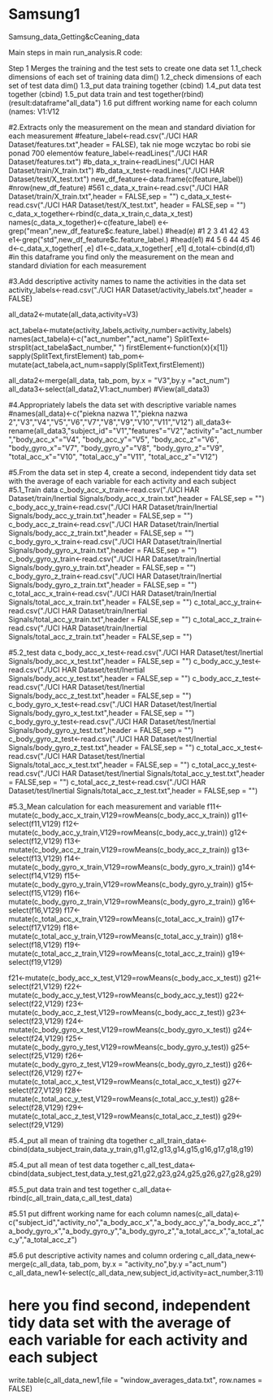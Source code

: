 # Samsung1
Samsung_data_Getting&amp;cCeaning_data

Main steps in main run_analysis.R code:

Step 1   Merges the training and the test sets to create one data set
1.1_check dimensions of each set of training data dim()
1.2_check dimensions of each set of test data dim()
1.3_put data training together (cbind)
1.4_put data test together (cbind)
1.5_put data train and test together(rbind) (result:dataframe"all_data")
1.6 put diffrent working name for each column (names: V1:V12



#2.Extracts only the measurement on the mean and standard diviation for each measurement
#feature_label<-read.csv("./UCI HAR Dataset/features.txt",header = FALSE), tak nie moge wczytac bo robi sie ponad 700 elementów
feature_label<-readLines("./UCI HAR Dataset/features.txt")
#b_data_x_train<-readLines("./UCI HAR Dataset/train/X_train.txt")
#b_data_x_test<-readLines("./UCI HAR Dataset/test/X_test.txt")
new_df_feature<-data.frame(c(feature_label))
#nrow(new_df_feature)
#561
c_data_x_train<-read.csv("./UCI HAR Dataset/train/X_train.txt",header = FALSE,sep = "")
c_data_x_test<-read.csv("./UCI HAR Dataset/test/X_test.txt", header = FALSE,sep = "")
c_data_x_together<-rbind(c_data_x_train,c_data_x_test)
names(c_data_x_together)<-c(feature_label)
e<-grep("mean",new_df_feature$c.feature_label.)
#head(e)
#1 2 3 41 42 43
e1<-grep("std",new_df_feature$c.feature_label.)
#head(e1)
#4 5 6 44 45 46
d<-c_data_x_together[ ,e]
d1<-c_data_x_together[ ,e1]
d_total<-cbind(d,d1)
#in this dataframe you find only the measurement on the mean and standard diviation for each measurement

#3.Add descriptive activity names to name the activities in the data set
activity_labels<-read.csv("./UCI HAR Dataset/activity_labels.txt",header = FALSE)

all_data2<-mutate(all_data,activity=V3)

act_tabela<-mutate(activity_labels,activity_number=activity_labels)
names(act_tabela)<-c("act_number","act_name")
SplitText<-strsplit(act_tabela$act_number," ")
firstElement<-function(x){x[1]}
sapply(SplitText,firstElement)
tab_pom<-mutate(act_tabela,act_num=sapply(SplitText,firstElement))

all_data2<-merge(all_data, tab_pom, by.x = "V3",by.y ="act_num")
all_data3<-select(all_data2,V1:act_number)
#View(all_data3)


#4.Appropriately labels the data set with descriptive variable names
#names(all_data)<-c("piekna nazwa 1","piekna nazwa 2","V3","V4","V5","V6","V7","V8","V9","V10","V11","V12")
all_data3<-rename(all_data3,"subject_id"="V1","features"="V2","activity"="act_number","body_acc_x"="V4", "body_acc_y"="V5", "body_acc_z"="V6", "body_gyro_x"="V7", "body_gyro_y"="V8", "body_gyro_z"="V9", "total_acc_x"="V10", "total_acc_y"="V11", "total_acc_z"="V12")

#5.From the data set in step 4, create a second, independent tidy data set with the average of each variable for each activity and each subject
#5.1_Train data
c_body_acc_x_train<-read.csv("./UCI HAR Dataset/train/Inertial Signals/body_acc_x_train.txt",header = FALSE,sep = "")
c_body_acc_y_train<-read.csv("./UCI HAR Dataset/train/Inertial Signals/body_acc_y_train.txt",header = FALSE,sep = "")
c_body_acc_z_train<-read.csv("./UCI HAR Dataset/train/Inertial Signals/body_acc_z_train.txt",header = FALSE,sep = "")
c_body_gyro_x_train<-read.csv("./UCI HAR Dataset/train/Inertial Signals/body_gyro_x_train.txt",header = FALSE,sep = "")
c_body_gyro_y_train<-read.csv("./UCI HAR Dataset/train/Inertial Signals/body_gyro_y_train.txt",header = FALSE,sep = "")
c_body_gyro_z_train<-read.csv("./UCI HAR Dataset/train/Inertial Signals/body_gyro_z_train.txt",header = FALSE,sep = "")
c_total_acc_x_train<-read.csv("./UCI HAR Dataset/train/Inertial Signals/total_acc_x_train.txt",header = FALSE,sep = "")
c_total_acc_y_train<-read.csv("./UCI HAR Dataset/train/Inertial Signals/total_acc_y_train.txt",header = FALSE,sep = "")
c_total_acc_z_train<-read.csv("./UCI HAR Dataset/train/Inertial Signals/total_acc_z_train.txt",header = FALSE,sep = "")

#5.2_test data
c_body_acc_x_test<-read.csv("./UCI HAR Dataset/test/Inertial Signals/body_acc_x_test.txt",header = FALSE,sep = "")
c_body_acc_y_test<-read.csv("./UCI HAR Dataset/test/Inertial Signals/body_acc_y_test.txt",header = FALSE,sep = "")
c_body_acc_z_test<-read.csv("./UCI HAR Dataset/test/Inertial Signals/body_acc_z_test.txt",header = FALSE,sep = "")
c_body_gyro_x_test<-read.csv("./UCI HAR Dataset/test/Inertial Signals/body_gyro_x_test.txt",header = FALSE,sep = "")
c_body_gyro_y_test<-read.csv("./UCI HAR Dataset/test/Inertial Signals/body_gyro_y_test.txt",header = FALSE,sep = "")
c_body_gyro_z_test<-read.csv("./UCI HAR Dataset/test/Inertial Signals/body_gyro_z_test.txt",header = FALSE,sep = "")
c_total_acc_x_test<-read.csv("./UCI HAR Dataset/test/Inertial Signals/total_acc_x_test.txt",header = FALSE,sep = "")
c_total_acc_y_test<-read.csv("./UCI HAR Dataset/test/Inertial Signals/total_acc_y_test.txt",header = FALSE,sep = "")
c_total_acc_z_test<-read.csv("./UCI HAR Dataset/test/Inertial Signals/total_acc_z_test.txt",header = FALSE,sep = "")

#5.3_Mean calculation for each measurement and variable
f11<-mutate(c_body_acc_x_train,V129=rowMeans(c_body_acc_x_train))
g11<-select(f11,V129)
f12<-mutate(c_body_acc_y_train,V129=rowMeans(c_body_acc_y_train))
g12<-select(f12,V129)
f13<-mutate(c_body_acc_z_train,V129=rowMeans(c_body_acc_z_train))
g13<-select(f13,V129)
f14<-mutate(c_body_gyro_x_train,V129=rowMeans(c_body_gyro_x_train))
g14<-select(f14,V129)
f15<-mutate(c_body_gyro_y_train,V129=rowMeans(c_body_gyro_y_train))
g15<-select(f15,V129)
f16<-mutate(c_body_gyro_z_train,V129=rowMeans(c_body_gyro_z_train))
g16<-select(f16,V129)
f17<-mutate(c_total_acc_x_train,V129=rowMeans(c_total_acc_x_train))
g17<-select(f17,V129)
f18<-mutate(c_total_acc_y_train,V129=rowMeans(c_total_acc_y_train))
g18<-select(f18,V129)
f19<-mutate(c_total_acc_z_train,V129=rowMeans(c_total_acc_z_train))
g19<-select(f19,V129)

f21<-mutate(c_body_acc_x_test,V129=rowMeans(c_body_acc_x_test))
g21<-select(f21,V129)
f22<-mutate(c_body_acc_y_test,V129=rowMeans(c_body_acc_y_test))
g22<-select(f22,V129)
f23<-mutate(c_body_acc_z_test,V129=rowMeans(c_body_acc_z_test))
g23<-select(f23,V129)
f24<-mutate(c_body_gyro_x_test,V129=rowMeans(c_body_gyro_x_test))
g24<-select(f24,V129)
f25<-mutate(c_body_gyro_y_test,V129=rowMeans(c_body_gyro_y_test))
g25<-select(f25,V129)
f26<-mutate(c_body_gyro_z_test,V129=rowMeans(c_body_gyro_z_test))
g26<-select(f26,V129)
f27<-mutate(c_total_acc_x_test,V129=rowMeans(c_total_acc_x_test))
g27<-select(f27,V129)
f28<-mutate(c_total_acc_y_test,V129=rowMeans(c_total_acc_y_test))
g28<-select(f28,V129)
f29<-mutate(c_total_acc_z_test,V129=rowMeans(c_total_acc_z_test))
g29<-select(f29,V129)

#5.4_put all mean of training dta together
c_all_train_data<-cbind(data_subject_train,data_y_train,g11,g12,g13,g14,g15,g16,g17,g18,g19)

#5.4_put all mean of test data together
c_all_test_data<-cbind(data_subject_test,data_y_test,g21,g22,g23,g24,g25,g26,g27,g28,g29)

#5.5_put data train and test together
c_all_data<-rbind(c_all_train_data,c_all_test_data)

#5.51 put diffrent working name for each column
names(c_all_data)<-c("subject_id","activity_no","a_body_acc_x","a_body_acc_y","a_body_acc_z","a_body_gyro_x","a_body_gyro_y","a_body_gyro_z","a_total_acc_x","a_total_acc_y","a_total_acc_z")

#5.6 put descriptive activity names and column ordering
c_all_data_new<-merge(c_all_data, tab_pom, by.x = "activity_no",by.y ="act_num")
c_all_data_new1<-select(c_all_data_new,subject_id,activity=act_number,3:11)
# here you find second, independent tidy data set with the average of each variable for each activity and each subject
write.table(c_all_data_new1,file = "window_averages_data.txt", row.names = FALSE)

